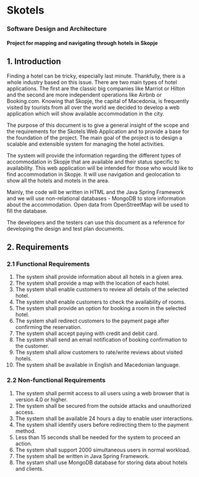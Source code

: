 # Skotels
<h3><b>Software Design and Architecture</b></h3>
 <h4>Project for mapping and navigating through hotels in Skopje<h4>

## 1. Introduction

  <p>Finding a hotel can be tricky, especially last minute. Thankfully, there is a whole industry based on this issue. There are two main types of hotel applications. The first are the classic big companies like Marriot or Hilton and the second are more independent operations like Airbnb or Booking.com. Knowing that Skopje, the capital of Macedonia, is frequently visited by tourists from all over the world we decided to develop a web application which will show available accommodation in the city.
  
  The purpose of this document is to give a general insight of the scope and the requirements for the Skotels Web Application and to provide a base for the foundation of the project. The main goal of the project is to design a scalable and extensible system for managing the hotel activities. 
  
  The system will provide the information regarding the different types of accommodation in Skopje that are available and their status specific to availability. This web application will be intended for those who would like to find accommodation in Skopje. It will use navigation and geolocation to show all the hotels and motels in the area.
  
  Mainly, the code will be written in HTML and the Java Spring Framework and we will use non-relational databases - MongoDB to store information about the accommodation. Open data from OpenStreetMap will be used to fill the database.
  
  The developers and the testers can use this document as a reference for developing the design and test plan documents.</p>

  ## 2. Requirements
  ### 2.1 Functional Requirements
  <ol>
  <li>The system shall provide information about all hotels in a given area.</li>
  <li>The system shall provide a map with the location of each hotel.</li>
  <li>The system shall enable customers to review all details of the selected hotel.</li>
  <li>The system shall enable customers to check the availability of rooms.</li>
  <li>The system shall provide an option for booking a room in the selected hotel.</li>
  <li>The system shall redirect customers to the payment page after confirming the reservation.</li>
  <li>The system shall accept paying with credit and debit card.</li>
  <li>The system shall send an email notification of booking confirmation to the customer.</li>
  <li>The system shall allow customers to rate/write reviews about visited hotels.</li>
  <li>The system shall be available in English and Macedonian language.</li>
  </ol>

  ### 2.2 Non-functional Requirements
  <ol>
  <li>The system shall permit access to all users using a web browser that is version 4.0 or higher.</li>
  <li>The system shall be secured from the outside attacks and unauthorized access.</li>
  <li>The system shall be available 24 hours a day to enable user interactions.</li>
  <li>The system shall identify users before redirecting them to the payment method. </li>
  <li>Less than 15 seconds shall be needed for the system to proceed an action.</li>
  <li>The system shall support 2000 simultaneous users in normal workload.</li>
  <li>The system shall be written in Java Spring Framework.</li>
  <li>The systam shall use MongoDB database for storing data about hotels and clients.</li>
  </ol>
